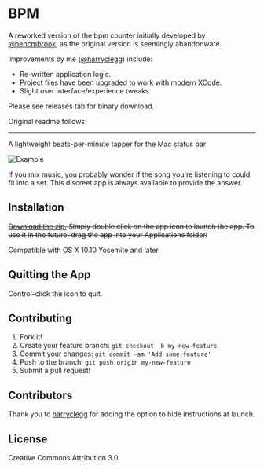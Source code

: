 # BPM

A reworked version of the bpm counter initially developed by [@bencmbrook](https://github.com/bencmbrook), as the original version is seemingly abandonware.

Improvements by me ([@harryclegg](https://github.com/harryclegg)) include:

- Re-written application logic.
- Project files have been upgraded to work with modern XCode.
- Slight user interface/experience tweaks.

Please see releases tab for binary download.

Original readme follows:

------

A lightweight beats-per-minute tapper for the Mac status bar

![Example](http://i.imgur.com/Qlh0mVF.gif)

If you mix music, you probably wonder if the song you're listening to could fit into a set. This discreet app is always available to provide the answer.

## Installation

~~[Download the zip.](https://github.com/bencmbrook/bpm/raw/master/bpm.zip) Simply double click on the app icon to launch the app. To use it in the future, drag the app into your Applications folder!~~

Compatible with OS X 10.10 Yosemite and later.

## Quitting the App
Control-click the icon to quit.

## Contributing

1. Fork it!
2. Create your feature branch: `git checkout -b my-new-feature`
3. Commit your changes: `git commit -am 'Add some feature'`
4. Push to the branch: `git push origin my-new-feature`
5. Submit a pull request!

## Contributors

Thank you to [harryclegg](https://github.com/harryclegg) for adding the option to hide instructions at launch.

## License

Creative Commons Attribution 3.0
